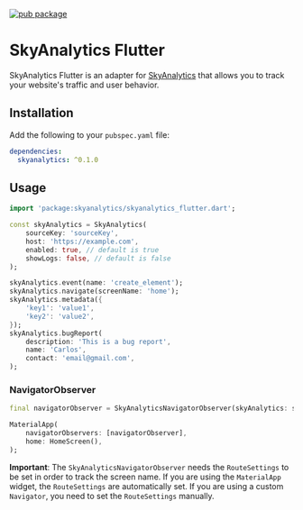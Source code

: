 [![pub package](https://img.shields.io/pub/v/skyanalytics.svg)](https://pub.dev/packages/skyanalytics)

# SkyAnalytics Flutter
SkyAnalytics Flutter is an adapter for [SkyAnalytics](https://github.com/carum98/skyanalytics) that allows you to track your website's traffic and user behavior.

## Installation
Add the following to your `pubspec.yaml` file:
```yaml
dependencies:
  skyanalytics: ^0.1.0
```

## Usage
```dart
import 'package:skyanalytics/skyanalytics_flutter.dart';

const skyAnalytics = SkyAnalytics(
    sourceKey: 'sourceKey',
    host: 'https://example.com',
    enabled: true, // default is true
    showLogs: false, // default is false
);

skyAnalytics.event(name: 'create_element');
skyAnalytics.navigate(screenName: 'home');
skyAnalytics.metadata({
    'key1': 'value1',
    'key2': 'value2',
});
skyAnalytics.bugReport(
    description: 'This is a bug report',
    name: 'Carlos',
    contact: 'email@gmail.com',
);
```

### NavigatorObserver
```dart
final navigatorObserver = SkyAnalyticsNavigatorObserver(skyAnalytics: skyAnalytics);

MaterialApp(
    navigatorObservers: [navigatorObserver],
    home: HomeScreen(),
);
```

**Important**: The `SkyAnalyticsNavigatorObserver` needs the `RouteSettings` to be set in order to track the screen name. If you are using the `MaterialApp` widget, the `RouteSettings` are automatically set. If you are using a custom `Navigator`, you need to set the `RouteSettings` manually.